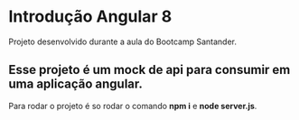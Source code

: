 # Introdução Angular 8

Projeto desenvolvido durante a aula do Bootcamp Santander.

## Esse projeto é um mock de api para consumir em uma aplicação angular.
Para rodar o projeto é so rodar o comando **npm i** e **node server.js**.

